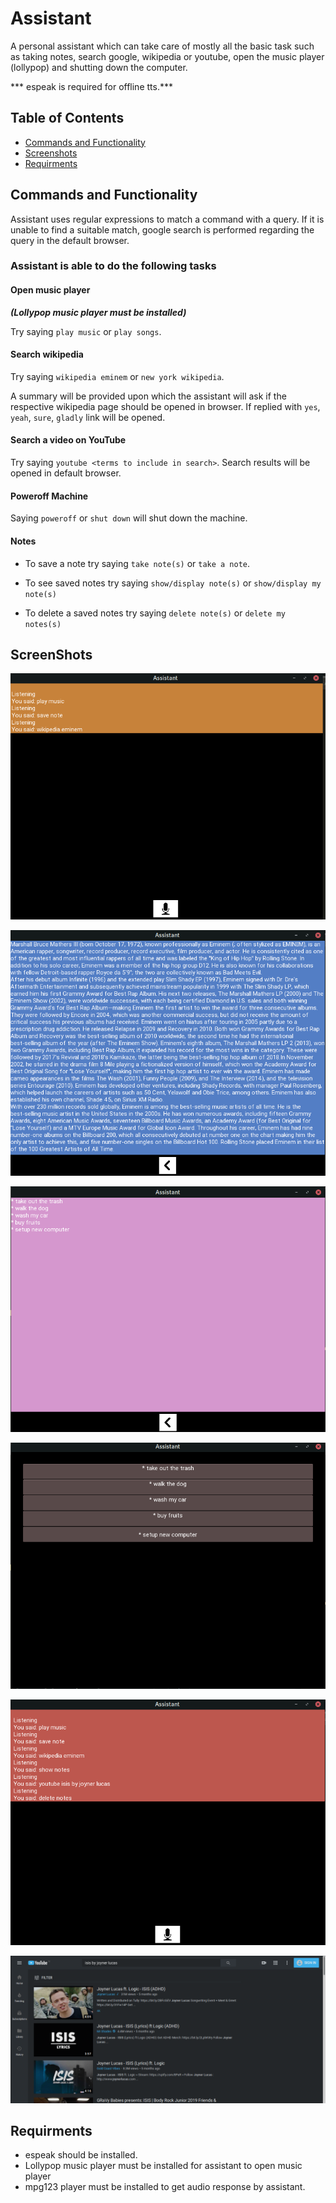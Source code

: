 # Assistant

A personal assistant which can take care of mostly all the basic task
such as taking notes, search google, wikipedia or youtube, open the music player (lollypop)
and shutting down the computer.

*** espeak is required for offline tts.***

## Table of Contents
* [Commands and Functionality](#commands-and-functionality)
* [Screenshots](#screenshots)
* [Requirments](#requirments)

## Commands and Functionality

Assistant uses regular expressions to match a command with a query.
If it is unable to find a suitable match, google search is performed
regarding the query in the default browser.

### Assistant is able to do the following tasks
#### Open music player 
***(Lollypop music player must be installed)***

Try saying `play music` or `play songs`.

#### Search wikipedia
Try saying `wikipedia eminem` or `new york wikipedia`.

A summary will be provided upon which the assistant will ask if the
respective wikipedia page should be opened in browser.
If replied with `yes`, `yeah`, `sure`, `gladly` link will be opened.

#### Search a video on YouTube
Try saying `youtube <terms to include in search>`.
Search results will be opened in default browser.

#### Poweroff Machine
Saying `poweroff` or `shut down` will shut down the machine.

#### Notes

* To save a note try saying `take note(s)` or `take a note`.

* To see saved notes try saying `show/display note(s)` or `show/display my note(s)`

* To delete a saved notes try saying `delete note(s)` or `delete my notes(s)`

## ScreenShots

![Main Window](https://github.com/sethiojas/readme_images/blob/master/Assistant/main_window.png)

![Wikipedia Summary Screen](https://github.com/sethiojas/readme_images/blob/master/Assistant/wiki.png)

![Show Notes Screen](https://github.com/sethiojas/readme_images/blob/master/Assistant/show_notes.png)

![Delete Notes Screen](https://github.com/sethiojas/readme_images/blob/master/Assistant/delete_note.png)

![Main Window](https://github.com/sethiojas/readme_images/blob/master/Assistant/main_window_2.png)

![Youtube Search](https://github.com/sethiojas/readme_images/blob/master/Assistant/youtube.png)

## Requirments
* espeak should be installed.
* Lollypop music player must be installed for assistant to open music player
* mpg123 player must be installed to get audio response by assistant.